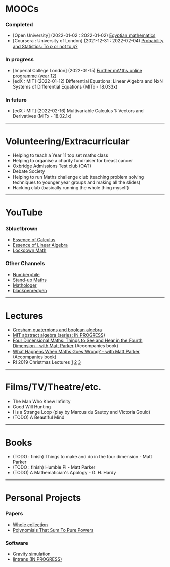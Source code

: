 # MOOCs

### Completed
- [Open University] (2022-01-02 : 2022-01-02) [Egyptian mathematics](https://www.open.edu/openlearn/science-maths-technology/mathematics-and-statistics/mathematics/egyptian-mathematics/content-section-0)
- [Coursera : University of London] (2021-12-31 : 2022-02-04) [Probability and Statistics: To *p* or not to *p*?](https://www.coursera.org/learn/probability-statistics/home/welcome)

### In progress
- [Imperial College London] (2022-01-15) [Further mA*ths online programme (year 12)](https://www.imperial.ac.uk/be-inspired/schools-outreach/secondary-schools/mentoring-and-tutoring/further-maths-online-programme/)
- [edX : MIT] (2022-01-12) Differential Equations: Linear Algebra and NxN Systems of Differential Equations (MITx - 18.033x)

### In future
- [edX : MIT] (2022-02-16) Multivariable Calculus 1: Vectors and Derivatives (MITx - 18.02.1x)

---

# Volunteering/Extracurricular

- Helping to teach a Year 11 top set maths class
- Helping to organise a charity fundraiser for breast cancer
- Oxbridge Admissions Test club (OAT)
- Debate Society
- Helping to run Maths challenge club (teaching problem solving techniques to younger year groups and making all the slides)
- Hacking club (basically running the whole thing myself)

---

# YouTube

### 3blue1brown
- [Essence of Calculus](https://www.youtube.com/watch?v=WUvTyaaNkzM&list=PLZHQObOWTQDMsr9K-rj53DwVRMYO3t5Yr)
- [Essence of Linear Algebra](https://www.youtube.com/watch?v=fNk_zzaMoSs&list=PLZHQObOWTQDPD3MizzM2xVFitgF8hE_ab)
- [Lockdown Math](https://www.youtube.com/playlist?list=PLZHQObOWTQDP5CVelJJ1bNDouqrAhVPev)

### Other Channels
- [Numberphile](https://www.youtube.com/c/numberphile)
- [Stand-up Maths](https://www.youtube.com/user/standupmaths)
- [Mathologer](https://www.youtube.com/c/Mathologer)
- [blackpenredpen](https://www.youtube.com/c/blackpenredpen)

---

# Lectures

- [Gresham quaternions and boolean algebra](https://www.youtube.com/watch?v=zdTnc2Yfzek)
- [MIT abstract algebra (series: IN PROGRESS)](https://www.youtube.com/watch?v=VdLhQs_y_E8&list=PLelIK3uylPMGzHBuR3hLMHrYfMqWWsmx5)
- [Four Dimensional Maths: Things to See and Hear in the Fourth Dimension - with Matt Parker](https://www.youtube.com/watch?v=1wAaI_6b9JE) (Accompanies book)
- [What Happens When Maths Goes Wrong? - with Matt Parker](https://www.youtube.com/watch?v=6JwEYamjXpA) (Accompanies book)
- RI 2019 Christmas Lectures [1](https://www.youtube.com/watch?v=_q4DrUHKC0Q) [2](https://www.youtube.com/watch?v=TtisQ9yZ2zo) [3](https://www.youtube.com/watch?v=u5mNa6KE0lA)

---

# Films/TV/Theatre/etc.

- The Man Who Knew Infinity
- Good Will Hunting
- I is a Strange Loop (play by Marcus du Sautoy and Victoria Gould)
- (TODO) A Beautiful Mind

---

# Books

- (TODO : finish) Things to make and do in the four dimension - Matt Parker
- (TODO : finish) Humble Pi - Matt Parker
- (TODO) A Mathematician's Apology - G. H. Hardy

---

# Personal Projects

### Papers
- [Whole collection](https://github.com/DoctorDalek1963/LaTeX)
- [Polynomials That Sum To Pure Powers](https://github.com/DoctorDalek1963/LaTeX/blob/main/Investigations/PDFs/Polynomials_That_Sum_To_Pure_Powers.pdf)

### Software
- [Gravity simulation](https://github.com/DoctorDalek1963/Julia-Gravity)
- [lintrans (IN PROGRESS)](https://github.com/DoctorDalek1963/lintrans)
